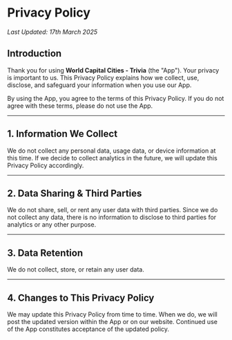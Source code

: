 # Privacy Policy

*Last Updated: 17th March 2025*

## Introduction

Thank you for using **World Capital Cities - Trivia** (the "App"). Your privacy is important to us. This Privacy Policy explains how we collect, use, disclose, and safeguard your information when you use our App.

By using the App, you agree to the terms of this Privacy Policy. If you do not agree with these terms, please do not use the App.

---

## 1. Information We Collect

We do not collect any personal data, usage data, or device information at this time. If we decide to collect analytics in the future, we will update this Privacy Policy accordingly.

---

## 2. Data Sharing & Third Parties

We do not share, sell, or rent any user data with third parties. Since we do not collect any data, there is no information to disclose to third parties for analytics or any other purpose.

---

## 3. Data Retention

We do not collect, store, or retain any user data.

---

## 4. Changes to This Privacy Policy

We may update this Privacy Policy from time to time. When we do, we will post the updated version within the App or on our website. Continued use of the App constitutes acceptance of the updated policy.
